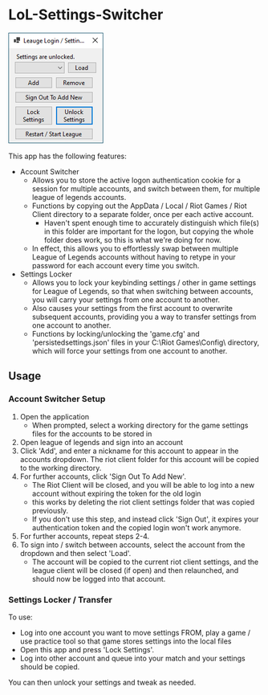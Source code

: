 # LoL-Settings-Switcher

![Main](/LoL-Settings-Switcher/img/main.png)


This app has the following features: 

* Account Switcher
    * Allows you to store the active logon authentication cookie for a session for multiple accounts, and switch between them, for multiple league of legends accounts.
    * Functions by copying out the AppData / Local / Riot Games / Riot Client directory to a separate folder, once per each active account.
        * Haven't spent enough time to accurately distinguish which file(s) in this folder are important for the logon, but copying the whole folder does work, so this is what we're doing for now.
    * In effect, this allows you to effortlessly swap between multiple League of Legends accounts without having to retype in your password for each account every time you switch. 
* Settings Locker
    * Allows you to lock your keybinding settings / other in game settings for League of Legends, so that when switching between accounts, you will carry your settings from one account to another.
    * Also causes your settings from the first account to overwrite subsequent accounts, providing you a way to transfer settings from one account to another. 
    * Functions by locking/unlocking the 'game.cfg' and 'persistedsettings.json' files in your C:\Riot Games\Config\ directory, which will force your settings from one account to another.

## Usage

### Account Switcher Setup

1. Open the application
    * When prompted, select a working directory for the game settings files for the accounts to be stored in
2. Open league of legends and sign into an account
3. Click 'Add', and enter a nickname for this account to appear in the accounts dropdown. The riot client folder for this account will be copied to the working directory.
4. For further accounts, click 'Sign Out To Add New'. 
    * The Riot Client will be closed, and you will be able to log into a new account without expiring the token for the old login
    * this works by deleting the riot client settings folder that was copied previously. 
    * If you don't use this step, and instead click 'Sign Out', it expires your authentication token and the copied login won't work anymore. 
5. For further accounts, repeat steps 2-4. 
6. To sign into / switch between accounts, select the account from the dropdown and then select 'Load'.
    * The account will be copied to the current riot client settings, and the league client will be closed (if open) and then relaunched, and should now be logged into that account. 


### Settings Locker / Transfer

To use: 
- Log into one account you want to move settings FROM, play a game / use practice tool so that game stores settings into the local files
- Open this app and press 'Lock Settings'. 
- Log into other account and queue into your match and your settings should be copied. 

You can then unlock your settings and tweak as needed. 



